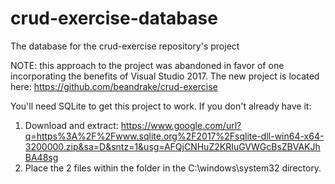# crud-exercise-database
The database for the crud-exercise repository's project

NOTE: this approach to the project was abandoned in favor of one incorporating the benefits of Visual Studio 2017.  The new project is located here: https://github.com/beandrake/crud-exercise

You'll need SQLite to get this project to work.  If you don't already have it:
1. Download and extract: https://www.google.com/url?q=https%3A%2F%2Fwww.sqlite.org%2F2017%2Fsqlite-dll-win64-x64-3200000.zip&sa=D&sntz=1&usg=AFQjCNHuZ2KRIuGVWGcBsZBVAKJhBA48sg
2. Place the 2 files within the folder in the C:\windows\system32 directory.
